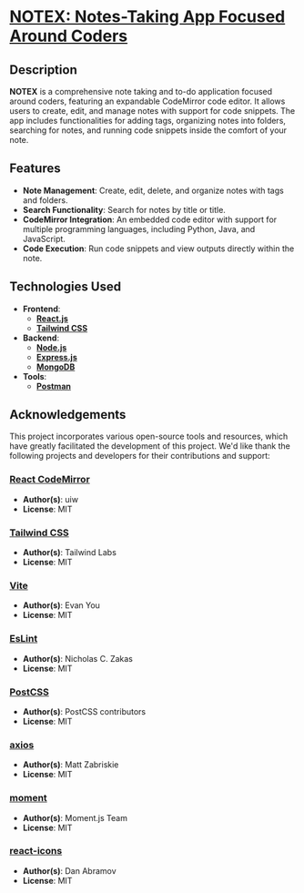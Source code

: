 # [NOTEX: Notes-Taking App Focused Around Coders](https://notexapp.netlify.app/)

## Description
**NOTEX** is a comprehensive note taking and to-do application focused around coders, featuring an expandable CodeMirror code editor. It allows users to create, edit, and manage notes with support for code snippets. The app includes functionalities for adding tags, organizing notes into folders, searching for notes, and running code snippets inside the comfort of your note.

## Features
- **Note Management**: Create, edit, delete, and organize notes with tags and folders.
- **Search Functionality**: Search for notes by title or title.
- **CodeMirror Integration**: An embedded code editor with support for multiple programming languages, including Python, Java, and JavaScript.
- **Code Execution**: Run code snippets and view outputs directly within the note.


## Technologies Used
- **Frontend**:
    - [**React.js**](https://react.dev/)
    - [**Tailwind CSS**](https://tailwindcss.com/)
- **Backend**:
    - [**Node.js**](https://nodejs.org/en)
    - [**Express.js**](https://expressjs.com/)
    - [**MongoDB**](https://www.mongodb.com/)
- **Tools**:
    - [**Postman**](https://www.postman.com/)

<!-- ## Contributing
Please feel free to [<u>open an issue</u>](https://github.com/ehuang0709/notex/issues/new) for any bugs or new feature requests. We appreciate all forms of contribution to the development of NOTEX. -->

## Acknowledgements
This project incorporates various open-source tools and resources, which have greatly facilitated the development of this project. We'd like thank the following projects and developers for their contributions and support:

### [React CodeMirror](https://uiwjs.github.io/react-codemirror/)
- **Author(s)**: uiw
- **License**: MIT

### [Tailwind CSS](https://tailwindcss.com/)
- **Author(s)**: Tailwind Labs
- **License**: MIT

### [Vite](https://vitejs.dev/)
- **Author(s)**: Evan You
- **License**: MIT

### [EsLint](https://eslint.org/)
- **Author(s)**: Nicholas C. Zakas
- **License**: MIT

### [PostCSS](https://postcss.org/)
- **Author(s)**: PostCSS contributors
- **License**: MIT

### [axios](https://axios-http.com/)
- **Author(s)**: Matt Zabriskie
- **License**: MIT

### [moment](https://momentjs.com/)
- **Author(s)**: Moment.js Team
- **License**: MIT

### [react-icons](https://react-icons.github.io/react-icons/)
- **Author(s)**: Dan Abramov
- **License**: MIT
